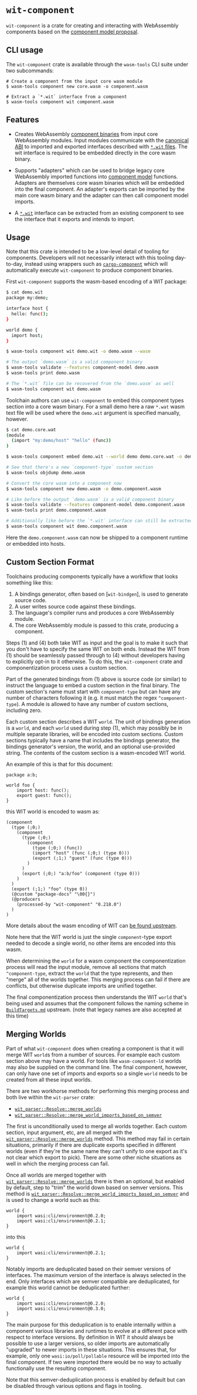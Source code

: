 # `wit-component`

`wit-component` is a crate for creating and interacting with WebAssembly
components based on the [component model proposal][model].

## CLI usage

The `wit-component` crate is available through the `wasm-tools` CLI suite under
two subcommands:

```
# Create a component from the input core wasm module
$ wasm-tools component new core.wasm -o component.wasm

# Extract a `*.wit` interface from a component
$ wasm-tools component wit component.wasm
```

## Features

* Creates WebAssembly [component binaries][model] from input core WebAssembly
  modules. Input modules communicate with the [canonical ABI] to imported and
  exported interfaces described with [`*.wit` files][wit]. The wit interface is
  required to be embedded directly in the core wasm binary.

* Supports "adapters" which can be used to bridge legacy core WebAssembly
  imported functions into [component model][model] functions. Adapters are
  themselves core wasm binaries which will be embedded into the final component.
  An adapter's exports can be imported by the main core wasm binary and the
  adapter can then call component model imports.

* A [`*.wit`][wit] interface can be extracted from an existing component to
  see the interface that it exports and intends to import.

[model]: https://github.com/webassembly/component-model
[canonical ABI]: https://github.com/WebAssembly/component-model/blob/main/design/mvp/CanonicalABI.md
[wit]: https://github.com/WebAssembly/component-model/blob/main/design/mvp/WIT.md

## Usage

Note that this crate is intended to be a low-level detail of tooling for
components. Developers will not necessarily interact with this tooling
day-to-day, instead using wrappers such as
[`cargo-component`](https://github.com/bytecodealliance/cargo-component) which
will automatically execute `wit-component` to produce component binaries.

First `wit-component` supports the wasm-based encoding of a WIT package:

```sh
$ cat demo.wit
package my:demo;

interface host {
  hello: func();
}

world demo {
  import host;
}

$ wasm-tools component wit demo.wit -o demo.wasm --wasm

# The output `demo.wasm` is a valid component binary
$ wasm-tools validate --features component-model demo.wasm
$ wasm-tools print demo.wasm

# The `*.wit` file can be recovered from the `demo.wasm` as well
$ wasm-tools component wit demo.wasm
```

Toolchain authors can use `wit-component` to embed this component types section
into a core wasm binary. For a small demo here a raw `*.wat` wasm text file will
be used where the `demo.wit` argument is specified manually, however.

```sh
$ cat demo.core.wat
(module
  (import "my:demo/host" "hello" (func))
)

$ wasm-tools component embed demo.wit --world demo demo.core.wat -o demo.wasm

# See that there's a new `component-type` custom section
$ wasm-tools objdump demo.wasm

# Convert the core wasm into a component now
$ wasm-tools component new demo.wasm -o demo.component.wasm

# Like before the output `demo.wasm` is a valid component binary
$ wasm-tools validate --features component-model demo.component.wasm
$ wasm-tools print demo.component.wasm

# Additionally like before the `*.wit` interface can still be extracted
$ wasm-tools component wit demo.component.wasm
```

Here the `demo.component.wasm` can now be shipped to a component runtime or
embedded into hosts.

## Custom Section Format

Toolchains producing components typically have a workflow that looks something
like this:

1. A bindings generator, often based on [`wit-bindgen`], is used to generate
  source code.
2. A user writes source code against these bindings.
3. The language's compiler runs and produces a core WebAssembly module.
4. The core WebAssembly module is passed to this crate, producing a component.

Steps (1) and (4) both take WIT as input and the goal is to make it such that
you don't have to specify the same WIT on both ends. Instead the WIT from (1)
should be seamlessly passed through to (4) without developers having to
explicitly opt-in to it otherwise. To do this, the `wit-component` crate and
componentization process uses a custom section.

Part of the generated bindings from (1) above is source code (or similar) to
instruct the language to embed a custom section in the final binary. The custom
section's name must start with `component-type` but can have any number of
characters following it (e.g. it must match the regex `^component-type`). A
module is allowed to have any number of custom sections, including zero.

Each custom section describes a WIT `world`. The unit of bindings generation is
a `world`, and each `world` used during step (1), which may possibly be in
multiple separate libraries, will be encoded into custom sections. Custom
sections typically have a name that includes the bindings generator,
the bindings generator's version, the world, and an optional use-provided
string. The contents of the custom section is a wasm-encoded WIT world.

An example of this is that for this document:

```wit
package a:b;

world foo {
    import host: func();
    export guest: func();
}
```

this WIT world is encoded to wasm as:

```wasm
(component
  (type (;0;)
    (component
      (type (;0;)
        (component
          (type (;0;) (func))
          (import "host" (func (;0;) (type 0)))
          (export (;1;) "guest" (func (type 0)))
        )
      )
      (export (;0;) "a:b/foo" (component (type 0)))
    )
  )
  (export (;1;) "foo" (type 0))
  (@custom "package-docs" "\00{}")
  (@producers
    (processed-by "wit-component" "0.218.0")
  )
)
```

More details about the wasm encoding of WIT can [be found
upstream](https://github.com/WebAssembly/component-model/blob/main/design/mvp/WIT.md).

Note here that the WIT world is just the single `component`-type export needed
to decode a single world, no other items are encoded into this wasm.

When determining the `world` for a wasm component the componentization process
will read the input module, remove all sections that match `^component-type`,
extract the `world` that the type represents, and then "merge" all of the worlds
together. This merging process can fail if there are conflicts, but otherwise
duplicate imports are unified together.

The final componentization process then understands the WIT `world` that's being
used and assumes that the component follows the naming scheme in
[`BuildTargets.md`](https://github.com/WebAssembly/component-model/pull/378)
upstream. (note that legacy names are also accepted at this time)

## Merging Worlds

Part of what `wit-component` does when creating a component is that it will
merge WIT `world`s from a number of sources. For example each custom section
above may have a world. For tools like `wasm-component-ld` worlds may also be
supplied on the command line. The final component, however, can only have one
set of imports and exports so a single `world` needs to be created from all
these input worlds.

There are two workhorse methods for performing this merging process and both
live within the `wit-parser` crate:

* [`wit_parser::Resolve::merge_worlds`]
* [`wit_parser::Resolve::merge_world_imports_based_on_semver`]

The first is unconditionally used to merge all worlds together. Each custom
section, input argument, etc, are all merged with the
[`wit_parser::Resolve::merge_worlds`] method. This method may fail in certain
situations, primarily if there are duplicate exports specified in different
worlds (even if they're the same name they can't unify to one export as it's not
clear which export to pick). There are some other niche situations as well in
which the merging process can fail.

Once all worlds are merged together with [`wit_parser::Resolve::merge_worlds`]
there is then an optional, but enabled by default, step to "trim" the world
down based on semver versions. This method is
[`wit_parser::Resolve::merge_world_imports_based_on_semver`] and is used to
change a world such as this:

```wit
world {
    import wasi:cli/environment@0.2.0;
    import wasi:cli/environment@0.2.1;
}
```

into this

```wit
world {
    import wasi:cli/environment@0.2.1;
}
```

Notably imports are deduplicated based on their semver versions of interfaces.
The maximum version of the interface is always selected in the end. Only
interfaces which are semver compatible are deduplicated, for example this world
cannot be deduplicated further:

```wit
world {
    import wasi:cli/environment@0.2.0;
    import wasi:cli/environment@0.3.0;
}
```

The main purpose for this deduplication is to enable internally within a
component various libraries and runtimes to evolve at a different pace with
respect to interface versions. By definition in WIT it should always be possible
to use a larger versions, so older imports are automatically "upgraded" to
newer imports in these situations. This ensures that, for example, only one
`wasi:io/poll/pollable` resource will be imported into the final component. If
two were imported there would be no way to actually functionally use the
resulting component.

Note that this semver-deduplication process is enabled by default but can be
disabled through various options and flags in tooling.

[`wit_parser::Resolve::merge_worlds`]: https://docs.rs/wit-parser/latest/wit_parser/struct.Resolve.html#method.merge_worlds
[`wit_parser::Resolve::merge_world_imports_based_on_semver`]: https://docs.rs/wit-parser/latest/wit_parser/struct.Resolve.html#method.merge_world_imports_based_on_semver
